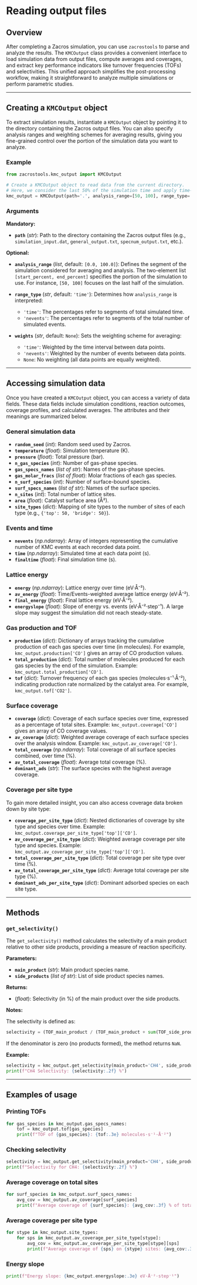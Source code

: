 # Reading output files

## Overview

After completing a Zacros simulation, you can use `zacrostools` to parse and analyze the results. The `KMCOutput` class provides a convenient interface to load simulation data from output files, compute averages and coverages, and extract key performance indicators like turnover frequencies (TOFs) and selectivities. This unified approach simplifies the post-processing workflow, making it straightforward to analyze multiple simulations or perform parametric studies.

---

## Creating a `KMCOutput` object

To extract simulation results, instantiate a `KMCOutput` object by pointing it to the directory containing the Zacros output files. You can also specify analysis ranges and weighting schemes for averaging results, giving you fine-grained control over the portion of the simulation data you want to analyze.

### Example

```python
from zacrostools.kmc_output import KMCOutput

# Create a KMCOutput object to read data from the current directory.
# Here, we consider the last 50% of the simulation time and apply time-weighted averaging.
kmc_output = KMCOutput(path='.', analysis_range=[50, 100], range_type='time', weights='time')
```

### Arguments

**Mandatory:**

- **`path`** (*str*): Path to the directory containing the Zacros output files (e.g., `simulation_input.dat`, `general_output.txt`, `specnum_output.txt`, etc.).

**Optional:**

- **`analysis_range`** (*list*, default: `[0.0, 100.0]`): Defines the segment of the simulation considered for averaging and analysis. The two-element list `[start_percent, end_percent]` specifies the portion of the simulation to use. For instance, `[50, 100]` focuses on the last half of the simulation.
  
- **`range_type`** (*str*, default: `'time'`): Determines how `analysis_range` is interpreted:
  - `'time'`: The percentages refer to segments of total simulated time.
  - `'nevents'`: The percentages refer to segments of the total number of simulated events.
  
- **`weights`** (*str*, default: `None`): Sets the weighting scheme for averaging:
  - `'time'`: Weighted by the time interval between data points.
  - `'nevents'`: Weighted by the number of events between data points.
  - `None`: No weighting (all data points are equally weighted).

---

## Accessing simulation data

Once you have created a `KMCOutput` object, you can access a variety of data fields. These data fields include simulation conditions, reaction outcomes, coverage profiles, and calculated averages. The attributes and their meanings are summarized below.

### General simulation data

- **`random_seed`** (*int*): Random seed used by Zacros.
- **`temperature`** (*float*): Simulation temperature (K).
- **`pressure`** (*float*): Total pressure (bar).
- **`n_gas_species`** (*int*): Number of gas-phase species.
- **`gas_specs_names`** (*list of str*): Names of the gas-phase species.
- **`gas_molar_fracs`** (*list of float*): Molar fractions of each gas species.
- **`n_surf_species`** (*int*): Number of surface-bound species.
- **`surf_specs_names`** (*list of str*): Names of the surface species.
- **`n_sites`** (*int*): Total number of lattice sites.
- **`area`** (*float*): Catalyst surface area (Å²).
- **`site_types`** (*dict*): Mapping of site types to the number of sites of each type (e.g., `{'top': 50, 'bridge': 50}`).

### Events and time

- **`nevents`** (*np.ndarray*): Array of integers representing the cumulative number of KMC events at each recorded data point.
- **`time`** (*np.ndarray*): Simulated time at each data point (s).
- **`finaltime`** (*float*): Final simulation time (s).

### Lattice energy

- **`energy`** (*np.ndarray*): Lattice energy over time (eV·Å⁻²).
- **`av_energy`** (*float*): Time/Events-weighted average lattice energy (eV·Å⁻²).
- **`final_energy`** (*float*): Final lattice energy (eV·Å⁻²).
- **`energyslope`** (*float*): Slope of energy vs. events (eV·Å⁻²·step⁻¹). A large slope may suggest the simulation did not reach steady-state.

### Gas production and TOF

- **`production`** (*dict*): Dictionary of arrays tracking the cumulative production of each gas species over time (in molecules). For example, `kmc_output.production['CO']` gives an array of CO production values.
- **`total_production`** (*dict*): Total number of molecules produced for each gas species by the end of the simulation. Example: `kmc_output.total_production['CO']`.
- **`tof`** (*dict*): Turnover frequency of each gas species (molecules·s⁻¹·Å⁻²), indicating production rate normalized by the catalyst area. For example, `kmc_output.tof['CO2']`.

### Surface coverage

- **`coverage`** (*dict*): Coverage of each surface species over time, expressed as a percentage of total sites. Example: `kmc_output.coverage['CO']` gives an array of CO coverage values.
- **`av_coverage`** (*dict*): Weighted average coverage of each surface species over the analysis window. Example: `kmc_output.av_coverage['CO']`.
- **`total_coverage`** (*np.ndarray*): Total coverage of all surface species combined, over time (%).
- **`av_total_coverage`** (*float*): Average total coverage (%).
- **`dominant_ads`** (*str*): The surface species with the highest average coverage.

### Coverage per site type

To gain more detailed insight, you can also access coverage data broken down by site type:

- **`coverage_per_site_type`** (*dict*): Nested dictionaries of coverage by site type and species over time. Example: `kmc_output.coverage_per_site_type['top']['CO']`.
- **`av_coverage_per_site_type`** (*dict*): Weighted average coverage per site type and species. Example: `kmc_output.av_coverage_per_site_type['top']['CO']`.
- **`total_coverage_per_site_type`** (*dict*): Total coverage per site type over time (%).
- **`av_total_coverage_per_site_type`** (*dict*): Average total coverage per site type (%).
- **`dominant_ads_per_site_type`** (*dict*): Dominant adsorbed species on each site type.

---

## Methods

### `get_selectivity()`

The `get_selectivity()` method calculates the selectivity of a main product relative to other side products, providing a measure of reaction specificity.

**Parameters:**

- **`main_product`** (*str*): Main product species name.
- **`side_products`** (*list of str*): List of side product species names.

**Returns:**

- (*float*): Selectivity (in %) of the main product over the side products.

**Notes:**

The selectivity is defined as:

```python
selectivity = (TOF_main_product / (TOF_main_product + sum(TOF_side_products))) * 100
```

If the denominator is zero (no products formed), the method returns `NaN`.

**Example:**

```python
selectivity = kmc_output.get_selectivity(main_product='CH4', side_products=['CO2', 'CH3OH'])
print(f"CH4 Selectivity: {selectivity:.2f} %")
```

---

## Examples of usage

### Printing TOFs

```python
for gas_species in kmc_output.gas_specs_names:
    tof = kmc_output.tof[gas_species]
    print(f"TOF of {gas_species}: {tof:.3e} molecules·s⁻¹·Å⁻²")
```

### Checking selectivity

```python
selectivity = kmc_output.get_selectivity(main_product='CH4', side_products=['CO2', 'CH3OH'])
print(f"Selectivity for CH4: {selectivity:.2f} %")
```

### Average coverage on total sites

```python
for surf_species in kmc_output.surf_specs_names:
    avg_cov = kmc_output.av_coverage[surf_species]
    print(f"Average coverage of {surf_species}: {avg_cov:.3f} % of total sites")
```

### Average coverage per site type

```python
for stype in kmc_output.site_types:
    for sps in kmc_output.av_coverage_per_site_type[stype]:
        avg_cov = kmc_output.av_coverage_per_site_type[stype][sps]
        print(f"Average coverage of {sps} on {stype} sites: {avg_cov:.3f} %")
```

### Energy slope

```python
print(f"Energy slope: {kmc_output.energyslope:.3e} eV·Å⁻²·step⁻¹")
```